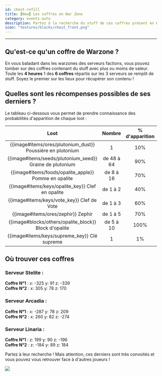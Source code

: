```yaml
---
id: chest-refill
title: [New] Les coffres en War Zone
category: events-auto
description: Partez à la recherche du stuff de ces coffres présent en Warzone qui se remplissent automatiquement de stuff très intéressant.
icon: "textures/blocks/chest_front.png"
---
```

___
## Qu'est-ce qu'un coffre de Warzone ?
En vous baladant dans les warzones des serveurs factions, vous pouvez tomber sur des coffres contenant du stuff avec plus ou moins de valeur.
Toute les **4 heures** 1 des **6 coffres** répartis sur les 3 serveurs se remplit de stuff.
Soyez le premier sur les lieux pour récupérer son contenu !

## Quelles sont les récompenses possibles de ses derniers ?
Le tableau ci-dessous vous permet de prendre connaissance des probabilités d'apparition de chaque loot :

Loot |   Nombre   | % d'apparition
:------: |:----------:| :------:
{{image#items/ores/plutonium_dust}} Poussiére en plutonium  |     1      | 10%
{{image#items/seeds/plutonium_seed}} Graine de plutonium | de 48 à 64 |  90%   
{{image#items/foods/opalite_apple}} Pomme en opalite | de 8 à 16  |  70%   
{{image#items/keys/opalite_key}} Clef en opalite |  de 1 à 2  |  40%    
{{image#items/keys/vote_key}} Clef de Vote |  de 1 à 3  | 60%
{{image#items/ores/zephir}} Zephir |  de 1 à 5  | 70%
{{image#blocks/others/opalite_block}} Block d'opalite | de 5 à 10  | 100%
{{image#items/keys/supreme_key}} Clé supreme |     1      | 1%

## Où trouver ces coffres
### Serveur Stelite :
**Coffre N°1** : x: -325 y: 91 z: -339  
**Coffre N°2** : x: 305 y: 78 z: 170
### Serveur Arcadia :
**Coffre N°1** : x: -287 y: 78 z: 209  
**Coffre N°2** : x: 260 y: 82 z: -274
### Serveur Linaria :
**Coffre N°1** : z: 199 y: 90 z: -196  
**Coffre N°2** : z: -184 y: 89 z: 184

Partez à leur recherche ! Mais attention, ces derniers sont très convoités et vous pouvez vous retrouver face à d'autres joueurs !

<img style="margin: 0 auto;" src="https://user-images.githubusercontent.com/109299545/182045362-5120af39-74e0-4ae2-9392-105f9a2e7280.PNG">